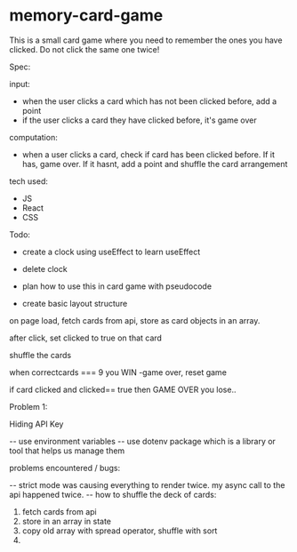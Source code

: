 # memory-card-game

This is a small card game where you need to remember the ones you have clicked. Do not click the same one twice!

Spec:

input:

- when the user clicks a card which has not been clicked before, add a point
- if the user clicks a card they have clicked before, it's game over

computation:

- when a user clicks a card, check if card has been clicked before. If it has, game over. If it hasnt, add a point and shuffle the card arrangement

tech used:

- JS
- React
- CSS

Todo:

- create a clock using useEffect to learn useEffect
- delete clock

- plan how to use this in card game with pseudocode
- create basic layout structure

on page load, fetch cards from api, store as card objects in an array.

after click, set clicked to true on that card

shuffle the cards

when correctcards === 9 you WIN -game over, reset game

if card clicked and clicked== true then GAME OVER you lose..

Problem 1:

Hiding API Key

-- use environment variables
-- use dotenv package which is a library or tool that helps us manage them


problems encountered / bugs:

-- strict mode was causing everything to render twice. my async call to the api happened twice.
-- how to shuffle the deck of cards:
1. fetch cards from api 
2. store in an array in state
3. copy old array with spread operator, shuffle with sort
4. 